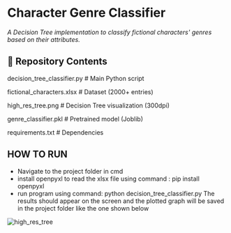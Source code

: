 # Character Genre Classifier 
    
*A Decision Tree implementation to classify fictional characters' genres based on their attributes.*
## 📂 Repository Contents    

decision_tree_classifier.py # Main Python script   

fictional_characters.xlsx # Dataset (2000+ entries)

high_res_tree.png # Decision Tree visualization (300dpi)
 
genre_classifier.pkl # Pretrained model (Joblib)
   
 requirements.txt # Dependencies
 ## HOW TO RUN
 - Navigate to the project folder in cmd
 - install openpyxl to read the xlsx file using command : pip install openpyxl
 - run program using command: python decision_tree_classifier.py
The results should appear on the screen and the plotted graph will be saved in the project folder like the one shown below

![high_res_tree](https://github.com/user-attachments/assets/1a62a16d-ed28-4768-b2fe-7a12ec440561)

